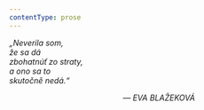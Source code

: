 ```yaml
---
contentType: prose
---
```


<section>

_„Neverila som,  
že sa dá  
zbohatnúť zo straty,  
a ono sa to  
skutočně nedá.“_

                                                    _— EVA BLAŽEKOVÁ_

</section>
